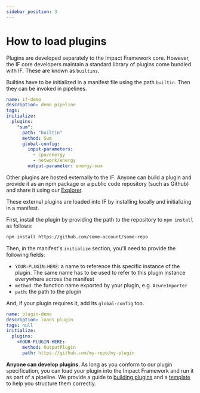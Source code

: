 ```yaml
---
sidebar_position: 3
---
```


# How to load plugins

Plugins are developed separately to the Impact Framework core. However, the IF core developers maintain a standard library of plugins come bundled with IF. These are known as `builtins`. 

Builtins have to be initialized in a manifest file using the path `builtin`. Then they can be invoked in pipelines.

```yaml
name: if-demo
description: demo pipeline
tags:
initialize:
  plugins:
    "sum":
      path: "builtin"
      method: Sum
      global-config:
        input-parameters:
          - cpu/energy
          - network/energy
        output-parameter: energy-sum
```


Other plugins are hosted externally to the IF. Anyone can build a plugin and provide it as an npm package or a public code repository (such as Github) and share it using our [Explorer](https://explorer.if.greensoftware.foundation).

These external plugins are loaded into IF by installing locally and initializing in a manifest.

First, install the plugin by providing the path to the repository to `npm install` as follows:

```sh
npm install https://github.com/some-account/some-repo
```

Then, in the manifest's `initialize` section, you'll need to provide the following fields:

- `YOUR-PLUGIN-HERE`: a name to reference this specific instance of the plugin. The same name has to be used to refer to this plugin instance everywhere across the manifest
- `method`: the function name exported by your plugin, e.g. `AzureImporter`
- `path`: the path to the plugin

And, if your plugin requires it, add its `global-config` too.

```yaml
name: plugin-demo
description: loads plugin
tags: null
initialize:
  plugins:
    <YOUR-PLUGIN-HERE:
      method: OutputPlugin
      path: https://github.com/my-repo/my-plugin
```

**Anyone can develop plugins**. As long as you conform to our plugin specification, you can load your plugin into the Impact Framework and run it as part of a pipeline. We provide a guide to [building plugins](../developers/how-to-build-plugins.md) and a [template](https://github.com/Green-Software-Foundation/if-model-template) to help you structure them correctly.
